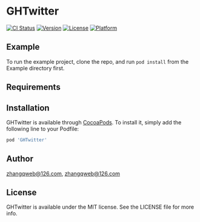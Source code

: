 # GHTwitter

[![CI Status](https://img.shields.io/travis/zhangqweb@126.com/GHTwitter.svg?style=flat)](https://travis-ci.org/zhangqweb@126.com/GHTwitter)
[![Version](https://img.shields.io/cocoapods/v/GHTwitter.svg?style=flat)](https://cocoapods.org/pods/GHTwitter)
[![License](https://img.shields.io/cocoapods/l/GHTwitter.svg?style=flat)](https://cocoapods.org/pods/GHTwitter)
[![Platform](https://img.shields.io/cocoapods/p/GHTwitter.svg?style=flat)](https://cocoapods.org/pods/GHTwitter)

## Example

To run the example project, clone the repo, and run `pod install` from the Example directory first.

## Requirements

## Installation

GHTwitter is available through [CocoaPods](https://cocoapods.org). To install
it, simply add the following line to your Podfile:

```ruby
pod 'GHTwitter'
```

## Author

zhangqweb@126.com, zhangqweb@126.com

## License

GHTwitter is available under the MIT license. See the LICENSE file for more info.
